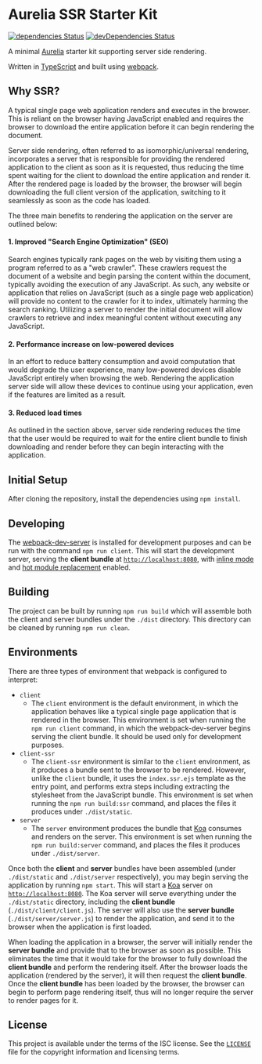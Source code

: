 # Aurelia SSR Starter Kit

[![dependencies Status](https://david-dm.org/michaelbull/aurelia-ssr-starter/status.svg?style=flat-square)](https://david-dm.org/michaelbull/aurelia-ssr-starter) [![devDependencies Status](https://david-dm.org/michaelbull/aurelia-ssr-starter/dev-status.svg?style=flat-square)](https://david-dm.org/michaelbull/aurelia-ssr-starter?type=dev)

A minimal [Aurelia][aurelia] starter kit supporting server side rendering.

Written in [TypeScript][typescript] and built using [webpack][webpack].

## Why SSR?

A typical single page web application renders and executes in the browser. This
is reliant on the browser having JavaScript enabled and requires the browser
to download the entire application before it can begin rendering the document.

Server side rendering, often referred to as isomorphic/universal rendering,
incorporates a server that is responsible for providing the rendered
application to the client as soon as it is requested, thus reducing the time
spent waiting for the client to download the entire application and render it.
After the rendered page is loaded by the browser, the browser will begin
downloading the full client version of the application, switching to it
seamlessly as soon as the code has loaded.

The three main benefits to rendering the application on the server are outlined
below:

#### 1. Improved "Search Engine Optimization" (SEO)

Search engines typically rank pages on the web by visiting them using a program
referred to as a "web crawler". These crawlers request the document of a
website and begin parsing the content within the document, typically avoiding
the execution of any JavaScript. As such, any website or application that
relies on JavaScript (such as a single page web application) will provide no
content to the crawler for it to index, ultimately harming the search ranking.
Utilizing a server to render the initial document will allow crawlers to
retrieve and index meaningful content without executing any JavaScript.

#### 2. Performance increase on low-powered devices

In an effort to reduce battery consumption and avoid computation that would
degrade the user experience, many low-powered devices disable JavaScript
entirely when browsing the web. Rendering the application server side will
allow these devices to continue using your application, even if the features
are limited as a result.

#### 3. Reduced load times

As outlined in the section above, server side rendering reduces the time that
the user would be required to wait for the entire client bundle to finish
downloading and render before they can begin interacting with the application. 

## Initial Setup

After cloning the repository, install the dependencies using `npm install`.

## Developing

The [webpack-dev-server][dev-server] is installed for development purposes and
can be run with the command `npm run client`. This will start the development
server, serving the **client bundle** at [`http://localhost:8080`][localhost],
with [inline mode][inline] and [hot module replacement][hmr] enabled.

## Building

The project can be built by running `npm run build` which will assemble both
the client and server bundles under the `./dist` directory. This directory can
be cleaned by running `npm run clean`.

## Environments

There are three types of environment that webpack is configured to interpret:

- `client`
    - The `client` environment is the default environment, in which the
    application behaves like a typical single page application that is rendered
    in the browser. This environment is set when running the `npm run client`
    command, in which the webpack-dev-server begins serving the client bundle. 
    It should be used only for development purposes.
- `client-ssr`
    - The `client-ssr` environment is similar to the `client` environment, as
    it produces a bundle sent to the browser to be rendered. However, unlike
    the `client` bundle, it uses the `index.ssr.ejs` template as the entry
    point, and performs extra steps including extracting the stylesheet from
    the JavaScript bundle. This environment is set when running the
    `npm run build:ssr` command, and places the files it produces under
    `./dist/static`.
- `server`
    - The `server` environment produces the bundle that [Koa][koa] consumes and
    renders on the server. This environment is set when running the
    `npm run build:server` command, and places the files it produces under
    `./dist/server`.
  
Once both the **client** and **server** bundles have been assembled (under
`./dist/static` and `./dist/server` respectively), you may begin serving the 
application by running `npm start`. This will start a [Koa][koa] server on 
[`http://localhost:8080`][localhost]. The Koa server will serve everything
under the `./dist/static` directory, including the **client bundle**
(`./dist/client/client.js`). The server will also use the **server bundle**
(`./dist/server/server.js`) to render the application, and send it to the
browser when the application is first loaded.

When loading the application in a browser, the server will initially render the
**server bundle** and provide that to the browser as soon as possible. This
eliminates the time that it would take for the browser to fully download the
**client bundle** and perform the rendering itself. After the browser loads the
application (rendered by the server), it will then request the **client
bundle**. Once the **client bundle** has been loaded by the browser, the
browser can begin to perform page rendering itself, thus will no longer require
the server to render pages for it.

## License

This project is available under the terms of the ISC license. See the
[`LICENSE`](LICENSE) file for the copyright information and licensing terms.

[aurelia]: https://aurelia.io/
[webpack]: https://webpack.js.org/
[typescript]: https://www.typescriptlang.org/
[dev-server]: https://github.com/webpack/webpack-dev-server
[localhost]: http://localhost:8080
[inline]: https://webpack.github.io/docs/webpack-dev-server.html#inline-mode
[hmr]: https://webpack.github.io/docs/webpack-dev-server.html#hot-module-replacement
[watch-mode]: https://webpack.js.org/configuration/watch/
[koa]: http://koajs.com/

